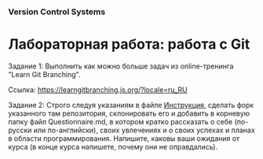 ### Version Control Systems

# Лабораторная работа: работа с Git

Задание 1: Выполнить как можно больше задач из online-тренинга "Learn Git Branching".

Ссылка: https://learngitbranching.js.org/?locale=ru_RU

Задание 2: Строго следуя указаниям в файле [Инструкция](<../HowToDoHomework.md>), сделать форк указанного там репозитория, склонировать его и добавить в корневую папку файл Questionnaire.md, в котором кратко рассказать о себе (по-русски или по-английски), своих увлечениях и о своих успехах и планах в области программирования. Напишите, каковы ваши ожидания от курса (в конце курса напишете, почему они не оправдались).

